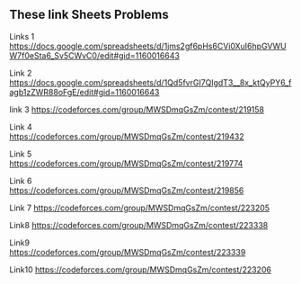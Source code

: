 ## These link Sheets Problems

Links 1
https://docs.google.com/spreadsheets/d/1jms2gf6pHs6CVi0XuI6hpGVWUW7f0eSta6_Sv5CWvC0/edit#gid=1160016643

Link 2
https://docs.google.com/spreadsheets/d/1Qd5fvrGI7QlgdT3__8x_ktQyPY6_fagb1zZWR88oFgE/edit#gid=1160016643

link 3 
https://codeforces.com/group/MWSDmqGsZm/contest/219158

Link 4      
https://codeforces.com/group/MWSDmqGsZm/contest/219432

Link 5            
https://codeforces.com/group/MWSDmqGsZm/contest/219774

Link 6        
https://codeforces.com/group/MWSDmqGsZm/contest/219856

Link 7
https://codeforces.com/group/MWSDmqGsZm/contest/223205

Link8
https://codeforces.com/group/MWSDmqGsZm/contest/223338

Link9  
https://codeforces.com/group/MWSDmqGsZm/contest/223339

Link10
https://codeforces.com/group/MWSDmqGsZm/contest/223206
